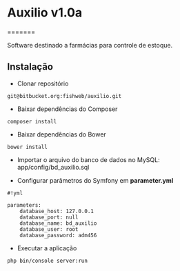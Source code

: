 # Auxilio v1.0a #
=======

Software destinado a farmácias para controle de estoque.

## Instalação ##

* Clonar repositório

```
git@bitbucket.org:fishweb/auxilio.git

```

* Baixar dependências do Composer

```
composer install

```

* Baixar dependências do Bower

```
bower install

```

* Importar o arquivo do banco de dados no MySQL: app/config/bd_auxilio.sql


* Configurar parâmetros do Symfony em **parameter.yml**

```
#!yml

parameters:
    database_host: 127.0.0.1
    database_port: null
    database_name: bd_auxilio
    database_user: root
    database_password: adm456
```

* Executar a aplicação


```
php bin/console server:run

```